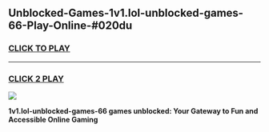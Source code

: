 
## Unblocked-Games-1v1.lol-unblocked-games-66-Play-Online-#020du
<h3>
<a href="https://premium.freeplayer.one?title=1v1.lol-unblocked-games-66&ref=27F">CLICK TO PLAY</a></h3>
<hr>

<h3>
<a href="https://premium.freeplayer.one?title=1v1.lol-unblocked-games-66&ref=27F">CLICK 2 PLAY</a>
  
</h3>

<a href="https://premium.freeplayer.one?title=1v1.lol-unblocked-games-66&ref=27F"><img src="https://clearcache.store/games.png"></a>


**1v1.lol-unblocked-games-66 games unblocked: Your Gateway to Fun and Accessible Online Gaming**
